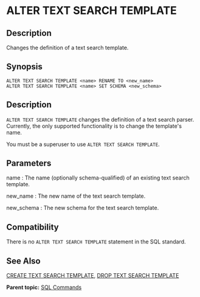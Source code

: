 # ALTER TEXT SEARCH TEMPLATE

## Description

Changes the definition of a text search template.

## Synopsis

``` {#sql_command_synopsis}
ALTER TEXT SEARCH TEMPLATE <name> RENAME TO <new_name>
ALTER TEXT SEARCH TEMPLATE <name> SET SCHEMA <new_schema>
```

## Description

`ALTER TEXT SEARCH TEMPLATE` changes the definition of a text search parser. Currently, the only supported functionality is to change the template's name.

You must be a superuser to use `ALTER TEXT SEARCH TEMPLATE`.

## Parameters

name
:   The name \(optionally schema-qualified\) of an existing text search template.

new\_name
:   The new name of the text search template.

new\_schema
:   The new schema for the text search template.

## Compatibility

There is no `ALTER TEXT SEARCH TEMPLATE` statement in the SQL standard.

## See Also

[CREATE TEXT SEARCH TEMPLATE](CREATE_TEXT_SEARCH_TEMPLATE.html), [DROP TEXT SEARCH TEMPLATE](DROP_TEXT_SEARCH_TEMPLATE.html)

**Parent topic:** [SQL Commands](../sql_commands/sql_ref.html)

